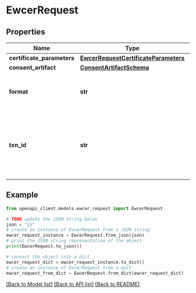 # EwcerRequest


## Properties

Name | Type | Description | Notes
------------ | ------------- | ------------- | -------------
**certificate_parameters** | [**EwcerRequestCertificateParameters**](EwcerRequestCertificateParameters.md) |  | [optional] 
**consent_artifact** | [**ConsentArtifactSchema**](ConsentArtifactSchema.md) |  | [optional] 
**format** | **str** | The format of the certificate in response. | 
**txn_id** | **str** | A unique transaction id for this request in UUID format. It is used for tracking the request. | 

## Example

```python
from openapi_client.models.ewcer_request import EwcerRequest

# TODO update the JSON string below
json = "{}"
# create an instance of EwcerRequest from a JSON string
ewcer_request_instance = EwcerRequest.from_json(json)
# print the JSON string representation of the object
print(EwcerRequest.to_json())

# convert the object into a dict
ewcer_request_dict = ewcer_request_instance.to_dict()
# create an instance of EwcerRequest from a dict
ewcer_request_from_dict = EwcerRequest.from_dict(ewcer_request_dict)
```
[[Back to Model list]](../README.md#documentation-for-models) [[Back to API list]](../README.md#documentation-for-api-endpoints) [[Back to README]](../README.md)



